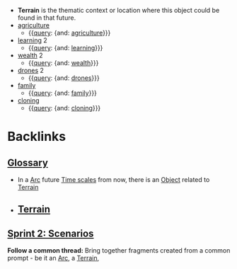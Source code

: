 - **Terrain** is the thematic context or location where this object could be found in that future.
- [agriculture](<agriculture.md>)
    - {{[query](<query.md>): {and: [agriculture](<agriculture.md>)}}}
- [learning](<learning.md>) 2
    - {{[query](<query.md>): {and: [learning](<learning.md>)}}}
- [wealth](<wealth.md>) 2
    - {{[query](<query.md>): {and: [wealth](<wealth.md>)}}}
- [drones](<drones.md>) 2
    - {{[query](<query.md>): {and: [drones](<drones.md>)}}}
- [family](<family.md>)
    - {{[query](<query.md>): {and: [family](<family.md>)}}}
- [cloning](<cloning.md>)
    - {{[query](<query.md>): {and: [cloning](<cloning.md>)}}}

# Backlinks
## [Glossary](<Glossary.md>)
- In a [Arc](<Arc.md>) future [Time scales](<Time scales.md>) from now, there is an [Object](<Object.md>) related to [Terrain](<Terrain.md>)

- ## [Terrain](<Terrain.md>)

## [Sprint 2: Scenarios](<Sprint 2: Scenarios.md>)
**Follow a common thread:** Bring together fragments created from a common prompt - be it an [Arc](<Arc.md>), a [Terrain](<Terrain.md>),

